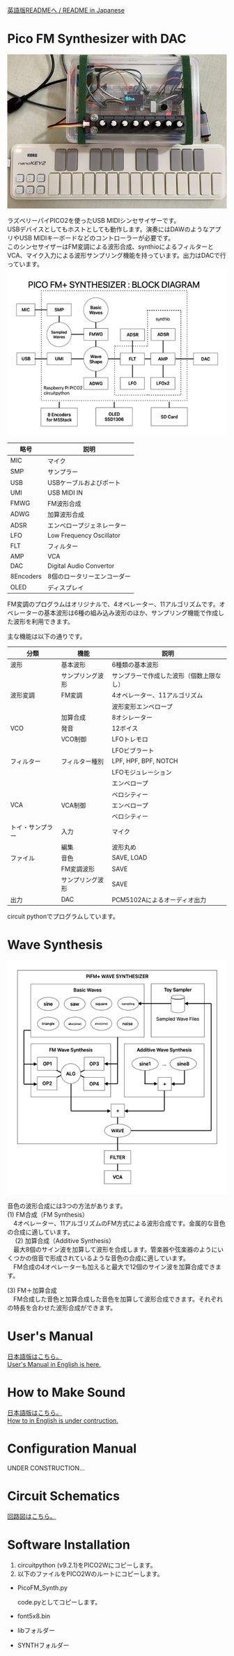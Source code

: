 [英語版READMEへ / README in Japanese](https://github.com/ohira-s/PicoFM_Synth/tree/main/README.md)  
# Pico FM Synthesizer with DAC
![PiFMS](https://github.com/ohira-s/PicoFM_Synth/blob/main/Doc/images/PiFMSynth.jpg)  

ラズベリーパイPICO2を使ったUSB MIDIシンセサイザーです。  
USBデバイスとしてもホストとしても動作します。演奏にはDAWのようなアプリやUSB MIDIキーボードなどのコントローラーが必要です。  
このシンセサイザーはFM変調による波形合成、synthioによるフィルターとVCA、マイク入力による波形サンプリング機能を持っています。出力はDACで行っています。  
![Block Diagram](https://github.com/ohira-s/PicoFM_Synth/blob/main/Doc/images/PiFMSynth_Block_Diagram.png)  

|略号|説明|
|---|---|
|MIC|マイク|
|SMP|サンプラー|
|USB|USBケーブルおよびポート|
|UMI|USB MIDI IN|
|FMWG|FM波形合成|
|ADWG|加算波形合成|
|ADSR|エンベロープジェネレーター|
|LFO|Low Frequency Oscillator|
|FLT|フィルター|
|AMP|VCA|
|DAC|Digital Audio Convertor|
|8Encoders|8個のロータリーエンコーダー|
|OLED|ディスプレイ|

FM変調のプログラムはオリジナルで、4オペレーター、11アルゴリズムです。オペレーターの基本波形は6種の組み込み波形のほか、サンプリング機能で作成した波形を利用できます。 

主な機能は以下の通りです。  

|分類|機能|説明|
|---|---|---|
|波形|基本波形|6種類の基本波形|
||サンプリング波形|サンプラーで作成した波形（個数上限なし）|
|波形変調|FM変調|4オペレーター、11アルゴリズム|
|||波形変形エンベロープ|
||加算合成|8オシレーター|
|VCO|発音|12ボイス|
||VCO制御|LFOトレモロ|
|||LFOビブラート|
|フィルター|フィルター種別|LPF, HPF, BPF, NOTCH|
|||LFOモジュレーション|
|||エンベロープ|
|||ベロシティー|
|VCA|VCA制御|エンベロープ|
|||ベロシティー|
|トイ・サンプラー|入力|マイク|
||編集|波形丸め|
|ファイル|音色|SAVE, LOAD|
||FM変調波形|SAVE|
||サンプリング波形|SAVE|
|出力|DAC|PCM5102Aによるオーディオ出力|

circuit pythonでプログラムしています。  

# Wave Synthesis
![PiFMS](https://github.com/ohira-s/PicoFM_Synth/blob/main/Doc/images/PiFMS_Wave_Synthesis.png)  

音色の波形合成には3つの方法があります。  
(1) FM合成（FM Synthesis）  
　4オペレーター、11アルゴリズムのFM方式による波形合成です。金属的な音色の合成に適しています。  
　
(2) 加算合成（Additive Synthesis）  
　最大8個のサイン波を加算して波形を合成します。管楽器や弦楽器のようにいくつかの倍音で形成されているような音色の合成に適しています。  
　FM合成の4オペレーターも加えると最大で12個のサイン波を加算合成できます。  

(3) FM＋加算合成  
　FM合成した音色と加算合成した音色を加算して波形合成できます。それぞれの特長を合わせた波形合成ができます。  

# User's Manual
[日本語版はこちら。](https://github.com/ohira-s/PicoFM_Synth/blob/main/Doc/UsersManual_jp.md)  
[User's Manual in English is here.](https://github.com/ohira-s/PicoFM_Synth/blob/main/Doc/UsersManual.md)

# How to Make Sound
[日本語版はこちら。](https://github.com/ohira-s/PicoFM_Synth/blob/main/Doc/SoundMaking_jp.md)  
[How to in English is under contruction.]()

# Configuration Manual
UNDER CONSTRUCTION...  

# Circuit Schematics
[回路図はこちら。](https://github.com/ohira-s/PicoFM_Synth/blob/main/Doc/images/PiFMSynth_sch.png) 

# Software Installation
1) circuitpython (v9.2.1)をPICO2Wにコピーします。  
2) 以下のファイルをPICO2Wのルートにコピーします。  

- PicoFM_Synth.py  

	code.pyとしてコピーします。  

- font5x8.bin
- libフォルダー  
- SYNTHフォルダー  

